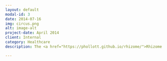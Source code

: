 ```yaml
---
layout: default
modal-id: 3
date: 2014-07-16
img: circus.png
alt: image-alt
project-date: April 2014
client: Internal
category: Healthcare
description: The <a href="https://phollott.github.io/rhizome/">Rhizome GitHub repository</a> contains samples from a Mobile Health library I am developing based on an emerging information standard from HL7 called FHIR (Fast Healthcare Interoperability Resources). In particular, I am focusing my attention on two resources, Questionnaire and Careplan, because I believe strongly in the value of the social health business cases they support; for instance, a mobile application that walks a patient through a health Questionnaire could either trigger a Careplan involving a request to change the patient's care team, or trigger a Careplan involving a series of preventive measures, such as exercise and diet, depending on how the patient responds to the Questionnaire. These code samples also use a high level of JavaScript framework support to provide a superior user experience.

---
```

